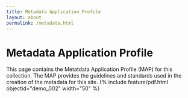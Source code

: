 ```yaml
---
title: Metadata Application Profile
layout: about
permalink: /metadata.html
---
```


# Metadata Application Profile
This page contains the Metatdata Application Profile (MAP) for this collection. The MAP provides the guidelines and standards used in the creation of the metadata for this site.
{% include feature/pdf.html objectid="demo_002" width="50" %}
